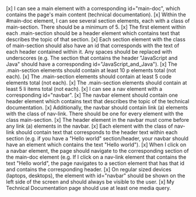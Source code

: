 [x]  I can see a main element with a corresponding id="main-doc", which contains the page's main content (technical documentation).
[x] Within the #main-doc element, I can see several section elements, each with a class of main-section. There should be a minimum of 5.
[x] The first element within each .main-section should be a header element which contains text that describes the topic of that section.
[x] Each section element with the class of main-section should also have an id that corresponds with the text of each header contained within it. Any spaces should be replaced with underscores (e.g. The section that contains the header "JavaScript and Java" should have a corresponding id="JavaScript_and_Java").
[x] The .main-section elements should contain at least 10 p elements total (not each).
[x] The .main-section elements should contain at least 5 code elements total (not each).
[x] The .main-section elements should contain at least 5 li items total (not each).
[x] I can see a nav element with a corresponding id="navbar".
[x] The navbar element should contain one header element which contains text that describes the topic of the technical documentation.
[x] Additionally, the navbar should contain link (a) elements with the class of nav-link. There should be one for every element with the class main-section.
[x] The header element in the navbar must come before any link (a) elements in the navbar.
[x] Each element with the class of nav-link should contain text that corresponds to the header text within each section (e.g. if you have a "Hello world" section/header, your navbar should have an element which contains the text "Hello world").
[x] When I click on a navbar element, the page should navigate to the corresponding section of the main-doc element (e.g. If I click on a nav-link element that contains the text "Hello world", the page navigates to a section element that has that id and contains the corresponding header.
[x] On regular sized devices (laptops, desktops), the element with id="navbar" should be shown on the left side of the screen and should always be visible to the user.
[x] My Technical Documentation page should use at least one media query.